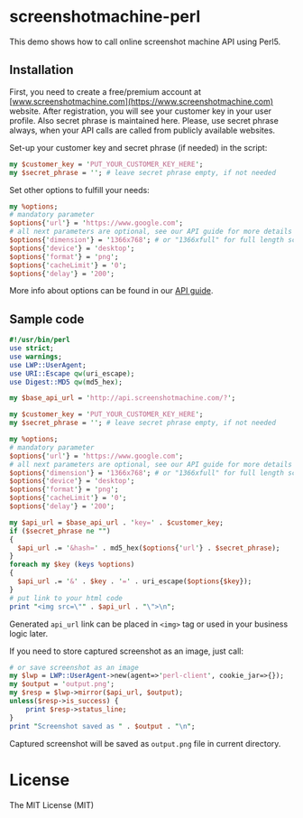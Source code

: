 # screenshotmachine-perl

This demo shows how to call online screenshot machine API using Perl5.

## Installation
First, you need to create a free/premium account at [www.screenshotmachine.com](https://www.screenshotmachine.com) website. After registration, you will see your customer key in your user profile. Also secret phrase is maintained here. Please, use secret phrase always, when your API calls are called from publicly available websites.  

Set-up your customer key and secret phrase (if needed) in the script:

```perl
my $customer_key = 'PUT_YOUR_CUSTOMER_KEY_HERE';
my $secret_phrase = ''; # leave secret phrase empty, if not needed
```

Set other options to fulfill your needs: 

```perl
my %options;
# mandatory parameter
$options{'url'} = 'https://www.google.com';
# all next parameters are optional, see our API guide for more details
$options{'dimension'} = '1366x768'; # or "1366xfull" for full length screenshot
$options{'device'} = 'desktop';
$options{'format'} = 'png';
$options{'cacheLimit'} = '0';
$options{'delay'} = '200';
```
More info about options can be found in our [API guide](https://www.screenshotmachine.com/apiguide.php).  

 Sample code
-----

```perl
#!/usr/bin/perl
use strict;
use warnings;
use LWP::UserAgent;
use URI::Escape qw(uri_escape);
use Digest::MD5 qw(md5_hex);

my $base_api_url = 'http://api.screenshotmachine.com/?';

my $customer_key = 'PUT_YOUR_CUSTOMER_KEY_HERE';
my $secret_phrase = ''; # leave secret phrase empty, if not needed

my %options;
# mandatory parameter
$options{'url'} = 'https://www.google.com';
# all next parameters are optional, see our API guide for more details
$options{'dimension'} = '1366x768'; # or "1366xfull" for full length screenshot
$options{'device'} = 'desktop';
$options{'format'} = 'png';
$options{'cacheLimit'} = '0';
$options{'delay'} = '200';

my $api_url = $base_api_url . 'key=' . $customer_key;
if ($secret_phrase ne "")
{
  $api_url .= '&hash=' . md5_hex($options{'url'} . $secret_phrase);
}
foreach my $key (keys %options) 
{
  $api_url .= '&' . $key . '=' . uri_escape($options{$key});
}
# put link to your html code
print "<img src=\"" . $api_url . "\">\n";
```
Generated ```api_url```  link can be placed in ```<img>``` tag or used in your business logic later.

If you need to store captured screenshot as an image, just call:

```perl
# or save screenshot as an image
my $lwp = LWP::UserAgent->new(agent=>'perl-client', cookie_jar=>{});
my $output = 'output.png';
my $resp = $lwp->mirror($api_url, $output);
unless($resp->is_success) {
    print $resp->status_line;
}
print "Screenshot saved as " . $output . "\n";
```


Captured screenshot will be saved as ```output.png``` file in current directory.

# License

The MIT License (MIT)    